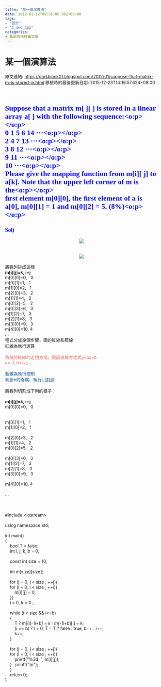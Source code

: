 ```yaml
---
title: "某一個演算法"
date: 2012-01-12T09:56:00.002+08:00
tags: 
- "設計"
- "C_and_Cpp"
categories:
- 舊部落格移植文章
---
```


# 某一個演算法

原文連結: https://darkblack01.blogspot.com/2012/01/suppose-that-matrix-m-is-stored-in.html
移植時的最後更新日期: 2015-12-23T14:16:57.624+08:00

<br /><div class="separator" style="clear: both; text-align: center;"><br /></div><div class="separator" style="clear: both; text-align: left;"></div><div class="MsoNormal"><b><span style="color: blue; font-family: 'Times New Roman'; font-size: large;"><span lang="EN-US" style="font-size: 18pt;">Suppose that a matrix m[  ][ ] is stored in a linear array a[ ] with the following  sequence:<o:p></o:p></span></span></b></div><div class="MsoNormal"><b><span style="color: blue; font-family: 'Times New Roman'; font-size: large;"><span lang="EN-US" style="font-size: 18pt;">0 1 5 6 14  ···<o:p></o:p></span></span></b></div><div class="MsoNormal"><b><span style="color: blue; font-family: 'Times New Roman'; font-size: large;"><span lang="EN-US" style="font-size: 18pt;">2 4 7 13  ···<o:p></o:p></span></span></b></div><div class="MsoNormal"><b><span style="color: blue; font-family: 'Times New Roman'; font-size: large;"><span lang="EN-US" style="font-size: 18pt;">3 8 12  ···<o:p></o:p></span></span></b></div><div class="MsoNormal"><b><span style="color: blue; font-family: 'Times New Roman'; font-size: large;"><span lang="EN-US" style="font-size: 18pt;">9 11  ···<o:p></o:p></span></span></b></div><div class="MsoNormal"><b><span style="color: blue; font-family: 'Times New Roman'; font-size: large;"><span lang="EN-US" style="font-size: 18pt;">10  ···<o:p></o:p></span></span></b></div><div class="MsoNormal"><b><span style="color: blue; font-family: 'Times New Roman'; font-size: large;"><span lang="EN-US" style="font-size: 18pt;">Please give the mapping  function from m[i][ j] to a[k]. Note that the upper left corner of m is  the<o:p></o:p></span></span></b></div><div class="MsoNormal"><b><span style="color: blue; font-family: 'Times New Roman'; font-size: large;"><span lang="EN-US" style="font-size: 18pt;">ﬁrst element m[0][0],  the ﬁrst element of a is a[0], m[0][1] = 1 and m[0][2] = 5.  (8%)<o:p></o:p></span></span></b></div><div class="MsoNormal"><b><span style="color: blue; font-family: 'Times New Roman'; font-size: large;"><span lang="EN-US" style="font-size: 18pt;"><br /></span></span></b></div><div class="MsoNormal"><span style="color: blue; font-family: 'Times New Roman'; font-size: large;"><b>Sol)</b></span></div><br /><div class="separator" style="clear: both; text-align: center;"></div><div class="separator" style="clear: both; text-align: center;"><a href="http://2.bp.blogspot.com/-1_dj1-vL1AM/Tw5AMlXcVMI/AAAAAAAAByM/xJzYGd5SgJE/s1600/%25E9%2599%25A3%25E5%2588%2597%25E6%25BC%2594%25E7%25AE%2597%25E6%25B3%2595.bmp" imageanchor="1" style="margin-left: 1em; margin-right: 1em;"><img border="0" src="http://2.bp.blogspot.com/-1_dj1-vL1AM/Tw5AMlXcVMI/AAAAAAAAByM/xJzYGd5SgJE/s1600/%25E9%2599%25A3%25E5%2588%2597%25E6%25BC%2594%25E7%25AE%2597%25E6%25B3%2595.bmp" /></a></div><br /><a name='more'></a><br /><div class="separator" style="clear: both; text-align: center;"><a href="http://3.bp.blogspot.com/-M6cV-3VnYW0/Tw5APi99s5I/AAAAAAAAByU/x43-lChw3cA/s1600/%25E9%2599%25A3%25E5%2588%2597%25E6%25BC%2594%25E7%25AE%2597%25E6%25B3%25952.bmp" imageanchor="1" style="margin-left: 1em; margin-right: 1em;"><img border="0" src="http://3.bp.blogspot.com/-M6cV-3VnYW0/Tw5APi99s5I/AAAAAAAAByU/x43-lChw3cA/s1600/%25E9%2599%25A3%25E5%2588%2597%25E6%25BC%2594%25E7%25AE%2597%25E6%25B3%25952.bmp" /></a></div><br />將數列排成這樣<br /><b>m[i][j]=k, i+j</b><br />m[0][0]=0, &nbsp; 0<br />m[0][1]=1, &nbsp; 1<br />m[1][0]=2, &nbsp; 1<br />m[2][0]=3, &nbsp; 2<br />m[1][1]=4, &nbsp; 2<br />m[0][2]=5, &nbsp; 2<br />m[0][3]=6, &nbsp; 3<br />m[1][2]=7, &nbsp; 3<br />m[2][1]=8, &nbsp; 3<br />m[3][0]=9, &nbsp; 3<br />m[4][0]=10, 4<br />...<br />程式分成幾個步驟，圖的紅線和藍線<br />紅線為執行運算<br /><br /><span style="color: #e06666;">為保持紅線的走訪方向，假設直線方程式y=ax+b</span><br /><span style="color: #e06666;">a=-1, b=i+j;</span><br /><br /><span style="color: #0b5394;">藍線為執行控制</span><br /><span style="color: #0b5394;">判斷b的奇偶，執行i, j對調</span><br /><br />將數列切割成下列的樣子：<br /><br /><b>m[i][j]=k, i+j</b><br />m[0][0]=0, &nbsp; 0<br /><br /><br />m[0][1]=1, &nbsp; 1<br />m[1][0]=2, &nbsp; 1<br /><br />m[2][0]=3, &nbsp; 2<br />m[1][1]=4, &nbsp; 2<br />m[0][2]=5, &nbsp; 2<br /><br />m[0][3]=6, &nbsp; 3<br />m[1][2]=7, &nbsp; 3<br />m[2][1]=8, &nbsp; 3<br />m[3][0]=9, &nbsp; 3<br /><br />m[4][0]=10, 4<br /><br />...<br /><br /><br /><br />#include &lt;iostream&gt;<br /><br />using namespace std;<br /><br />int main()<br />{<br />&nbsp; &nbsp; bool T = false;<br />&nbsp; &nbsp; int i, j, k, b = 0;<br /><br />&nbsp; &nbsp; const int size = 10;<br /><br />&nbsp; &nbsp; int m[size][size];<br /><br />&nbsp; &nbsp; for (j = 0; j &lt; size ; ++j){<br />&nbsp; &nbsp; for (i = 0; i &lt; size ; ++i){<br />&nbsp; &nbsp; &nbsp; &nbsp; m[i][j] = 0;<br />&nbsp; &nbsp; }}<br />&nbsp; &nbsp; i = 0, k = 0 ;<br /><br />&nbsp; &nbsp; while (i &lt; size &amp;&amp; i&lt;=b)<br />&nbsp; &nbsp; {<br />&nbsp; &nbsp; &nbsp; &nbsp; T ? m[i][-1*i+b] = k : m[-1*i+b][i] = k;<br />&nbsp; &nbsp; &nbsp; &nbsp; (i == b) ? i = 0, T = T ? false : true, b++ : i++;<br />&nbsp; &nbsp; &nbsp; &nbsp; k++;<br />&nbsp; &nbsp; }<br /><br />&nbsp; &nbsp; for (j = 0; j &lt; size ; ++j){<br />&nbsp; &nbsp; for (i = 0; i &lt; size ; ++i){<br />&nbsp; &nbsp; &nbsp; &nbsp; printf("%3d &nbsp;", m[i][j]);<br />&nbsp; &nbsp; } &nbsp; printf("\n");<br />&nbsp; &nbsp; }<br />&nbsp; &nbsp; return 0;<br />}
